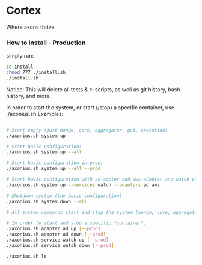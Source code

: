 # Cortex
Where axons thrive

### How to install - Production

simply run: 
```bash
cd install
chmod 777 ./install.sh
./install.sh 
```

Notice! This will delete all tests & ci scripts, as well as git history, bash history, and more.

In order to start the system, or start (/stop) a specific container, use ./axonius.sh
Examples:
```bash

# Start empty (just mongo, core, aggregator, gui, execution)
./axonius.sh system up

# Start basic configuration:
./axonius.sh system up --all

# Start basic configuration in prod:
./axonius.sh system up --all --prod

# Start basic configuration with ad-adpter and aws-adapter and watch plugin 
./axonius.sh system up --services watch --adapters ad aws

# Shutdown system (the basic configuration)
./axonius.sh system down --all

# All system commands start and stop the system [mongo, core, aggregator, gui, execution] plus any other specified containers

# In order to start and stop a specific *container*:
./axonius.sh adapter ad up [--prod]
./axonius.sh adapter ad down [--prod]
./axonius.sh service watch up [--prod]
./axonius.sh service watch down [--prod]

./axonius.sh ls
```
